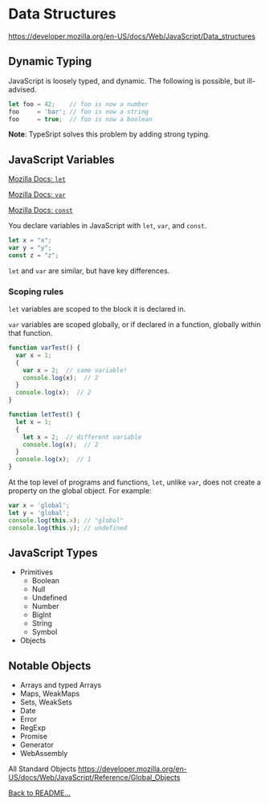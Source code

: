 # Data Structures

<https://developer.mozilla.org/en-US/docs/Web/JavaScript/Data_structures>

## Dynamic Typing

JavaScript is loosely typed, and dynamic. The following is possible, but ill-advised.

```javascript
let foo = 42;    // foo is now a number
foo     = 'bar'; // foo is now a string
foo     = true;  // foo is now a boolean
```

**Note**: TypeSript solves this problem by adding strong typing.

## JavaScript Variables

[Mozilla Docs: `let`](https://developer.mozilla.org/en-US/docs/Web/JavaScript/Reference/Statements/let)

[Mozilla Docs: `var`](https://developer.mozilla.org/en-US/docs/Web/JavaScript/Reference/Statements/var)

[Mozilla Docs: `const`](https://developer.mozilla.org/en-US/docs/Web/JavaScript/Reference/Statements/const)

You declare variables in JavaScript with `let`, `var`, and `const`.

```javascript
let x = "x";
var y = "y";
const z = "z";
```

`let` and `var` are similar, but have key differences.

### Scoping rules

`let` variables are scoped to the block it is declared in.

`var` variables are scoped globally, or if declared in a function, globally within that function.

```javascript
function varTest() {
  var x = 1;
  {
    var x = 2;  // same variable!
    console.log(x);  // 2
  }
  console.log(x);  // 2
}

function letTest() {
  let x = 1;
  {
    let x = 2;  // different variable
    console.log(x);  // 2
  }
  console.log(x);  // 1
}
```

At the top level of programs and functions, `let`, unlike `var`, does not create a property on the global object. For example:

```javascript
var x = 'global';
let y = 'global';
console.log(this.x); // "global"
console.log(this.y); // undefined
```

## JavaScript Types

- Primitives
  - Boolean
  - Null
  - Undefined
  - Number
  - BigInt
  - String
  - Symbol
- Objects

## Notable Objects

- Arrays and typed Arrays
- Maps, WeakMaps
- Sets, WeakSets
- Date
- Error
- RegExp
- Promise
- Generator
- WebAssembly

All Standard Objects <https://developer.mozilla.org/en-US/docs/Web/JavaScript/Reference/Global_Objects>

[Back to README...](README.md#data-structures)
